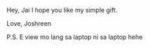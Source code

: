 Hey, Jai 
  I hope you like my simple gift.
  
Love,
Joshreen

P.S.
E view mo lang sa laptop ni sa laptop hehe
